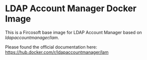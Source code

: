 # LDAP Account Manager Docker Image

This is a Fircosoft base image for LDAP Account Manager based on *ldapaccountmanager/lam*.

Please found the official documentation here: https://hub.docker.com/r/ldapaccountmanager/lam
